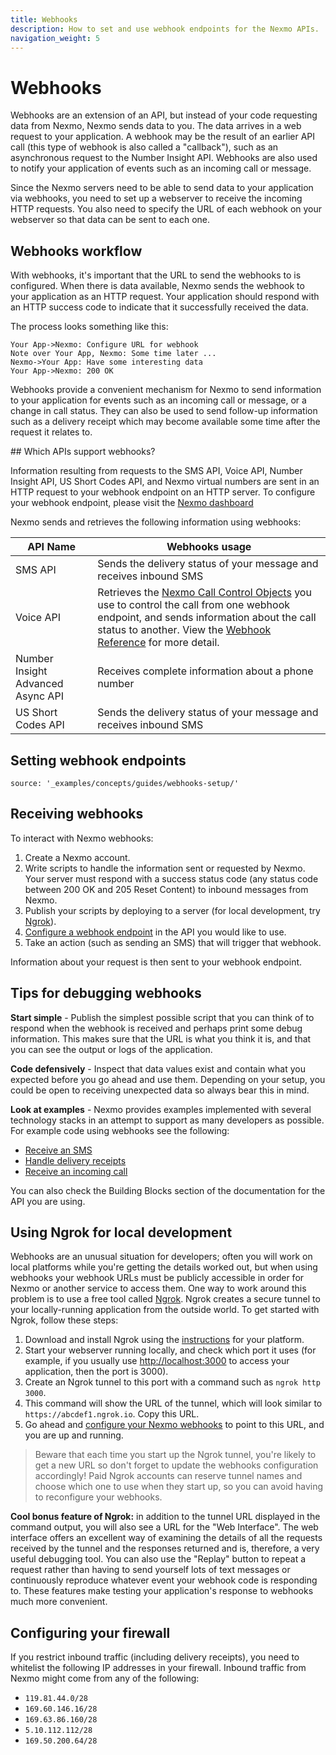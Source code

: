 ```yaml
---
title: Webhooks
description: How to set and use webhook endpoints for the Nexmo APIs.
navigation_weight: 5
---
```


# Webhooks

Webhooks are an extension of an API, but instead of your code requesting data from Nexmo, Nexmo sends data to you. The data arrives in a web request to your application. A webhook may be the result of an earlier API call (this type of webhook is also called a "callback"), such as an asynchronous request to the Number Insight API. Webhooks are also used to notify your application of events such as an incoming call or message.

Since the Nexmo servers need to be able to send data to your application via webhooks, you need to set up a webserver to receive the incoming HTTP requests. You also need to specify the URL of each webhook on your webserver so that data can be sent to each one.

## Webhooks workflow

With webhooks, it's important that the URL to send the webhooks to is configured. When there is data available, Nexmo sends the webhook to your application as an HTTP request. Your application should respond with an HTTP success code to indicate that it successfully received the data.

The process looks something like this:

```js_sequence_diagram
Your App->Nexmo: Configure URL for webhook
Note over Your App, Nexmo: Some time later ...
Nexmo->Your App: Have some interesting data
Your App->Nexmo: 200 OK
```

Webhooks provide a convenient mechanism for Nexmo to send information to your application for events such as an incoming call or message, or a change in call status. They can also be used to send follow-up information such as a delivery receipt which may become available some time after the request it relates to.

## Which APIs support webhooks?

Information resulting from requests to the SMS API, Voice API, Number Insight API, US Short Codes API, and Nexmo virtual numbers are sent in an HTTP request to your webhook endpoint on an HTTP server. To configure your webhook endpoint, please visit the [Nexmo dashboard](https://dashboard.nexmo.com/settings)

Nexmo sends and retrieves the following information using webhooks:

| API Name | Webhooks usage |
|-------|--------|
| SMS API | Sends the delivery status of your message and receives inbound SMS |
| Voice API | Retrieves the [Nexmo Call Control Objects](/voice/voice-api/ncco-reference) you use to control the call from one webhook endpoint, and sends information about the call status to another. View the [Webhook Reference](/voice/voice-api/webhook-reference) for more detail. |
| Number Insight Advanced Async API | Receives complete information about a phone number |
| US Short Codes API | Sends the delivery status of your message and receives inbound SMS |

## Setting webhook endpoints

```tabbed_content
source: '_examples/concepts/guides/webhooks-setup/'
```

## Receiving webhooks

To interact with Nexmo webhooks:

1. Create a Nexmo account.
2. Write scripts to handle the information sent or requested by Nexmo. Your server must respond with a success status code (any status code between 200 OK and 205 Reset Content) to inbound messages from Nexmo.
3. Publish your scripts by deploying to a server (for local development, try [Ngrok](https://ngrok.com/)).
4. [Configure a webhook endpoint](#setting-webhook-endpoints) in the API you would like to use.
5. Take an action (such as sending an SMS) that will trigger that webhook.

Information about your request is then sent to your webhook endpoint.

## Tips for debugging webhooks

**Start simple** - Publish the simplest possible script that you can think of to respond when the webhook is received and perhaps print some debug information. This makes sure that the URL is what you think it is, and that you can see the output or logs of the application.

**Code defensively** - Inspect that data values exist and contain what you expected before you go ahead and use them. Depending on your setup, you could be open to receiving unexpected data so always bear this in mind.

**Look at examples** - Nexmo provides examples implemented with several technology stacks in an attempt to support as many developers as possible. For example code using webhooks see the following:

* [Receive an SMS](/messaging/sms/building-blocks/receiving-an-sms)
* [Handle delivery receipts](/messaging/sms/guides/delivery-receipts)
* [Receive an incoming call](/voice/voice-api/building-blocks/receive-an-inbound-call)

You can also check the Building Blocks section of the documentation for the API you are using.

## Using Ngrok for local development

Webhooks are an unusual situation for developers; often you will work on local platforms while you're getting the details worked out, but when using webhooks your webhook URLs must be publicly accessible in order for Nexmo or another service to access them. One way to work around this problem is to use a free tool called [Ngrok](https://ngrok.com/). Ngrok creates a secure tunnel to your locally-running application from the outside world. To get started with Ngrok, follow these steps:

1. Download and install Ngrok using the [instructions](https://ngrok.com/download) for your platform.
2. Start your webserver running locally, and check which port it uses (for example, if you usually use <http://localhost:3000> to access your application, then the port is 3000).
3. Create an Ngrok tunnel to this port with a command such as `ngrok http 3000`.
4. This command will show the URL of the tunnel, which will look similar to `https://abcdef1.ngrok.io`. Copy this URL.
5. Go ahead and [configure your Nexmo webhooks](#setting-webhook-endpoints) to point to this URL, and you are up and running.

> Beware that each time you start up the Ngrok tunnel, you're likely to get a new URL so don't forget to update the webhooks configuration accordingly! Paid Ngrok accounts can reserve tunnel names and choose which one to use when they start up, so you can avoid having to reconfigure your webhooks.

**Cool bonus feature of Ngrok:** in addition to the tunnel URL displayed in the command output, you will also see a URL for the "Web Interface". The web interface offers an excellent way of examining the details of all the requests received by the tunnel and the responses returned and is, therefore, a very useful debugging tool. You can also use the "Replay" button to repeat a request rather than having to send yourself lots of text messages or continuously reproduce whatever event your webhook code is responding to. These features make testing your application's response to webhooks much more convenient.

## Configuring your firewall

If you restrict inbound traffic (including delivery receipts), you need to whitelist the following IP addresses in your firewall. Inbound traffic from Nexmo might come from any of the following:

* `119.81.44.0/28`
* `169.60.146.16/28`
* `169.63.86.160/28`
* `5.10.112.112/28`
* `169.50.200.64/28`
